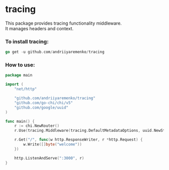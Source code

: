 # tracing

This package provides tracing functionality middleware.  
It manages headers and context.  

### To install tracing:
```go
go get -u github.com/andriiyaremenko/tracing
```

### How to use:

```go
package main

import (
	"net/http"

	"github.com/andriiyaremenko/tracing"
	"github.com/go-chi/chi/v5"
	"github.com/google/uuid"
)

func main() {
	r := chi.NewRouter()
	r.Use(tracing.Middleware(tracing.DefaultMetadataOptions, uuid.NewString))

	r.Get("/", func(w http.ResponseWriter, r *http.Request) {
		w.Write([]byte("welcome"))
	})

	http.ListenAndServe(":3000", r)
}
```

